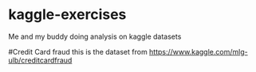 # kaggle-exercises
Me and my buddy doing analysis on kaggle datasets

#Credit Card fraud 
this is the dataset from https://www.kaggle.com/mlg-ulb/creditcardfraud
